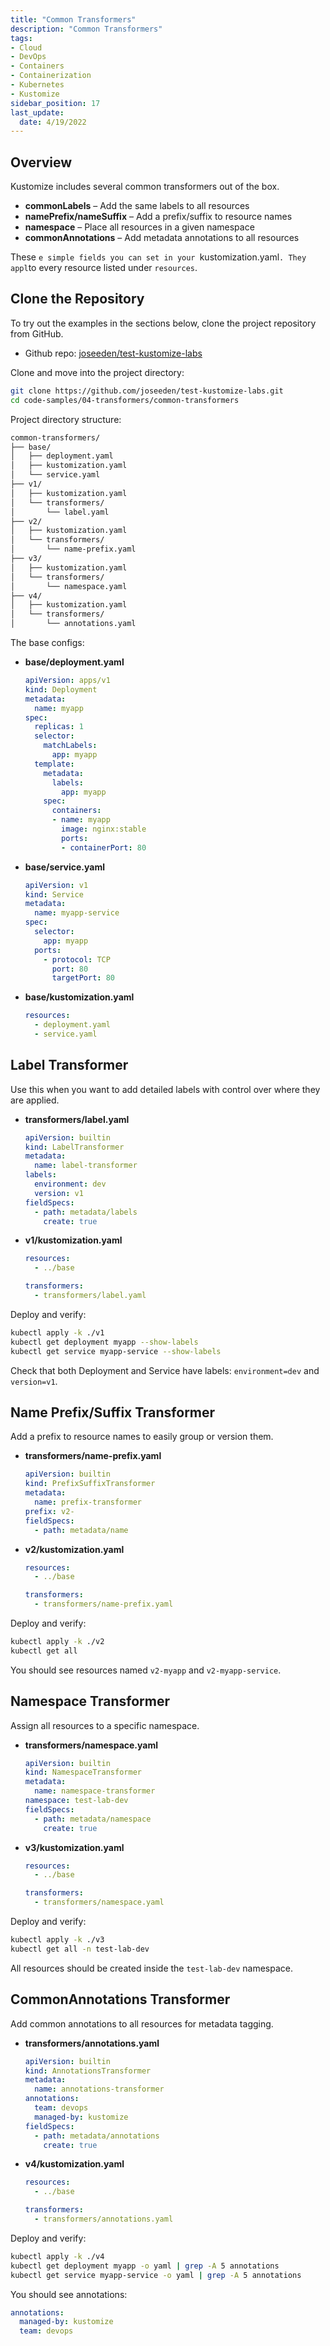 ```yaml
---
title: "Common Transformers"
description: "Common Transformers"
tags: 
- Cloud
- DevOps
- Containers
- Containerization
- Kubernetes
- Kustomize
sidebar_position: 17
last_update:
  date: 4/19/2022
---
```



## Overview

Kustomize includes several common transformers out of the box.

- **commonLabels** – Add the same labels to all resources
- **namePrefix/nameSuffix** – Add a prefix/suffix to resource names
- **namespace** – Place all resources in a given namespace
- **commonAnnotations** – Add metadata annotations to all resources

These `e simple fields you can set in your `kustomization.yaml`. They appl`to every resource listed under `resources`.


## Clone the Repository  

To try out the examples in the sections below, clone the project repository from GitHub. 

- Github repo: [joseeden/test-kustomize-labs](https://github.com/joseeden/test-kustomize-labs/tree/master/code-samples/03-multi-tier-app)

Clone and move into the project directory:

```bash
git clone https://github.com/joseeden/test-kustomize-labs.git 
cd code-samples/04-transformers/common-transformers
```

Project directory structure:

```bash
common-transformers/
├── base/
│   ├── deployment.yaml
│   ├── kustomization.yaml
│   └── service.yaml
├── v1/
│   ├── kustomization.yaml
│   └── transformers/
│       └── label.yaml
├── v2/
│   ├── kustomization.yaml
│   └── transformers/
│       └── name-prefix.yaml
├── v3/
│   ├── kustomization.yaml
│   └── transformers/
│       └── namespace.yaml
├── v4/
│   ├── kustomization.yaml
│   └── transformers/
│       └── annotations.yaml
```

The base configs:

- **base/deployment.yaml**

    ```yaml
    apiVersion: apps/v1
    kind: Deployment
    metadata:
      name: myapp
    spec:
      replicas: 1
      selector:
        matchLabels:
          app: myapp
      template:
        metadata:
          labels:
            app: myapp
        spec:
          containers:
          - name: myapp
            image: nginx:stable
            ports:
            - containerPort: 80

    ```

- **base/service.yaml**

    ```yaml
    apiVersion: v1
    kind: Service
    metadata:
      name: myapp-service
    spec:
      selector:
        app: myapp
      ports:
        - protocol: TCP
          port: 80
          targetPort: 80
    ```

- **base/kustomization.yaml**

    ```yaml
    resources:
      - deployment.yaml
      - service.yaml
    ```

## Label Transformer

Use this when you want to add detailed labels with control over where they are applied.

- **transformers/label.yaml**

    ```yaml
    apiVersion: builtin
    kind: LabelTransformer
    metadata:
      name: label-transformer
    labels:
      environment: dev
      version: v1
    fieldSpecs:
      - path: metadata/labels
        create: true
    ```

- **v1/kustomization.yaml**

    ```yaml
    resources:
      - ../base

    transformers:
      - transformers/label.yaml
    ```

Deploy and verify:

```bash
kubectl apply -k ./v1
kubectl get deployment myapp --show-labels
kubectl get service myapp-service --show-labels
```

Check that both Deployment and Service have labels: `environment=dev` and `version=v1`.


## Name Prefix/Suffix Transformer

Add a prefix to resource names to easily group or version them.

- **transformers/name-prefix.yaml**

    ```yaml
    apiVersion: builtin
    kind: PrefixSuffixTransformer
    metadata:
      name: prefix-transformer
    prefix: v2-
    fieldSpecs:
      - path: metadata/name
    ```

- **v2/kustomization.yaml**

    ```yaml
    resources:
      - ../base

    transformers:
      - transformers/name-prefix.yaml
    ```

Deploy and verify:

```bash
kubectl apply -k ./v2
kubectl get all
```

You should see resources named `v2-myapp` and `v2-myapp-service`.




## Namespace Transformer 

Assign all resources to a specific namespace.

- **transformers/namespace.yaml**

    ```yaml
    apiVersion: builtin
    kind: NamespaceTransformer
    metadata:
      name: namespace-transformer
    namespace: test-lab-dev
    fieldSpecs:
      - path: metadata/namespace
        create: true
    ```

- **v3/kustomization.yaml**

    ```yaml
    resources:
      - ../base

    transformers:
      - transformers/namespace.yaml
    ```

Deploy and verify:

```bash
kubectl apply -k ./v3
kubectl get all -n test-lab-dev
```

All resources should be created inside the `test-lab-dev` namespace.



## CommonAnnotations Transformer 

Add common annotations to all resources for metadata tagging.

- **transformers/annotations.yaml**

    ```yaml
    apiVersion: builtin
    kind: AnnotationsTransformer
    metadata:
      name: annotations-transformer
    annotations:
      team: devops
      managed-by: kustomize
    fieldSpecs:
      - path: metadata/annotations
        create: true
    ```

- **v4/kustomization.yaml**

    ```yaml
    resources:
      - ../base

    transformers:
      - transformers/annotations.yaml
    ```

Deploy and verify:

```bash
kubectl apply -k ./v4
kubectl get deployment myapp -o yaml | grep -A 5 annotations
kubectl get service myapp-service -o yaml | grep -A 5 annotations
```

You should see annotations:

```yaml
annotations:
  managed-by: kustomize
  team: devops
```

